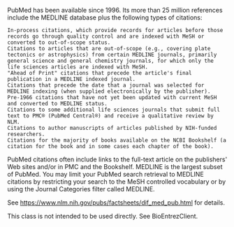 PubMed has been available since 1996. Its more than 25 million references include the MEDLINE database plus the following types of citations:

    In-process citations, which provide records for articles before those records go through quality control and are indexed with MeSH or converted to out-of-scope status.
    Citations to articles that are out-of-scope (e.g., covering plate tectonics or astrophysics) from certain MEDLINE journals, primarily general science and general chemistry journals, for which only the life sciences articles are indexed with MeSH.
    "Ahead of Print" citations that precede the article's final publication in a MEDLINE indexed journal.
    Citations that precede the date that a journal was selected for MEDLINE indexing (when supplied electronically by the publisher).
    Pre-1966 citations that have not yet been updated with current MeSH and converted to MEDLINE status.
    Citations to some additional life sciences journals that submit full text to PMC® (PubMed Central®) and receive a qualitative review by NLM.
    Citations to author manuscripts of articles published by NIH-funded researchers.
    Citations for the majority of books available on the NCBI Bookshelf (a citation for the book and in some cases each chapter of the book).

PubMed citations often include links to the full-text article on the publishers' Web sites and/or in PMC and the Bookshelf. MEDLINE is the largest subset of PubMed. You may limit your PubMed search retrieval to MEDLINE citations by restricting your search to the MeSH controlled vocabulary or by using the Journal Categories filter called MEDLINE.

See https://www.nlm.nih.gov/pubs/factsheets/dif_med_pub.html for details.

This class is not intended to be used directly.
See BioEntrezClient.